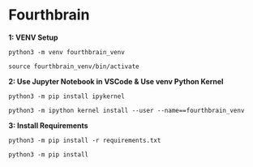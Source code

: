 # Fourthbrain

**1: VENV Setup**

`python3 -m venv fourthbrain_venv`

`source fourthbrain_venv/bin/activate`

**2: Use Jupyter Notebook in VSCode & Use venv Python Kernel**

`python3 -m pip install ipykernel`

`python3 -m ipython kernel install --user --name==fourthbrain_venv`

**3: Install Requirements**

`python3 -m pip install -r requirements.txt`

`python3 -m pip install `
